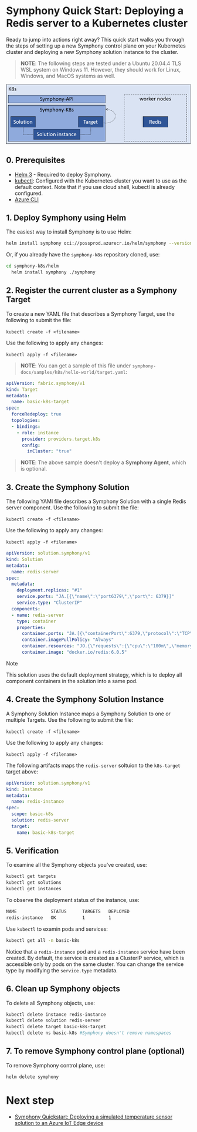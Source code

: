 # Symphony Quick Start: Deploying a Redis server to a Kubernetes cluster

Ready to jump into actions right away? This quick start walks you through the steps of setting up a new Symphony control plane on your Kubernetes cluster and deploying a new Symphony solution instance to the cluster.

> **NOTE**: The following steps are tested under a Ubuntu 20.04.4 TLS WSL system on Windows 11. However, they should work for Linux, Windows, and MacOS systems as well.

![Deploying a Redis server to a Kubernetes cluster](/docs/api/quick_start/media/redis-k8s.png)


## 0. Prerequisites

* [Helm 3](https://helm.sh/) - Required to deploy Symphony.
* [kubectl](https://kubernetes.io/docs/reference/kubectl/kubectl/): Configured with the Kubernetes cluster you want to use as the default context. Note that if you use cloud shell, kubectl is already configured.
* [Azure CLI](https://docs.microsoft.com/en-us/cli/azure/)

## 1. Deploy Symphony using Helm

The easiest way to install Symphony is to use Helm:

  ```bash
  helm install symphony oci://possprod.azurecr.io/helm/symphony --version 0.40.58
  ```

Or, if you already have the ```symphony-k8s``` repository cloned, use:

  ```bash
  cd symphony-k8s/helm
    helm install symphony ./symphony
```

## 2. Register the current cluster as a Symphony Target

To create a new YAML file that describes a Symphony Target, use the following to submit the file:

  ```kubectl create -f <filename>```

Use the following to apply any changes:

  ```kubectl apply -f <filename> ```

> **NOTE**: You can get a sample of this file under ```symphony-docs/samples/k8s/hello-world/target.yaml```:

```yaml
apiVersion: fabric.symphony/v1
kind: Target
metadata:
  name: basic-k8s-target
spec:  
  forceRedeploy: true
  topologies:
  - bindings:
    - role: instance
      provider: providers.target.k8s
      config:
        inCluster: "true"    
```

> **NOTE**: The above sample doesn't deploy a **Symphony Agent**, which is optional. 

## 3. Create the Symphony Solution

The following YAMl file describes a Symphony Solution with a single Redis server component. Use the following to submit the file:

  ```kubectl create -f <filename>```

Use the following to apply any changes:

  ```kubectl apply -f <filename> ```

```yaml
apiVersion: solution.symphony/v1
kind: Solution
metadata: 
  name: redis-server
spec:  
  metadata:
    deployment.replicas: "#1"
    service.ports: "JA.[{\"name\":\"port6379\",\"port\": 6379}]"
    service.type: "ClusterIP"
  components:
  - name: redis-server
    type: container
    properties:
      container.ports: "JA.[{\"containerPort\":6379,\"protocol\":\"TCP\"}]"
      container.imagePullPolicy: "Always"
      container.resources: "JO.{\"requests\":{\"cpu\":\"100m\",\"memory\":\"100Mi\"}}"        
      container.image: "docker.io/redis:6.0.5"
```

> [!NOTE]
> This solution uses the default deployment strategy, which is to deploy all component containers in the solution into a same pod. 

## 4. Create the Symphony Solution Instance

A Symphony Solution Instance maps a Symphony Solution to one or multiple Targets. Use the following to submit the file:

  ```kubectl create -f <filename>```

Use the following to apply any changes:

  ```kubectl apply -f <filename> ```

The following artifacts maps the ```redis-server``` soltuion to the ```k8s-target``` target above:

```yaml
apiVersion: solution.symphony/v1
kind: Instance
metadata:
  name: redis-instance
spec:
  scope: basic-k8s
  solution: redis-server
  target: 
    name: basic-k8s-target    
```

## 5. Verification

To examine all the Symphony objects you've created, use:

```bash
kubectl get targets
kubectl get solutions
kubectl get instances
```

To observe the deployment status of the instance, use:

```bash
NAME             STATUS      TARGETS   DEPLOYED
redis-instance   OK          1         1
```

Use ```kubectl``` to examin pods and services:

```bash
kubectl get all -n basic-k8s
```
Notice that a ```redis-instance``` pod and a ```redis-instance``` service have been created. By default, the service is created as a ClusterIP service, which is accessible only by pods on the same cluster. You can change the service type by modifying the ```service.type``` metadata. 

## 6. Clean up Symphony objects

To delete all Symphony objects, use:

```bash
kubectl delete instance redis-instance
kubectl delete solution redis-server
kubectl delete target basic-k8s-target
kubectl delete ns basic-k8s #Symphony doesn't remove namespaces
```

## 7. To remove Symphony control plane (optional)

To remove Symphony control plane, use:

  ```bash
  helm delete symphony
  ```

# Next step

* [Symphony Quickstart: Deploying a simulated temperature sensor solution to an Azure IoT Edge device](/docs/api/quick_start/deploy_solution_to_azure_iot_edge.md)
